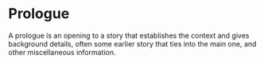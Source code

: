 # Prologue
 A prologue is an opening to a story that establishes the context and gives background details, often some earlier story that ties into the main one, and other miscellaneous information.
